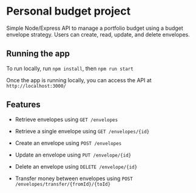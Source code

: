 ﻿#  Personal budget project

  

Simple Node/Express API to manage a portfolio budget using a budget envelope strategy. Users can create, read, update, and delete envelopes.

##  Running the app

To run locally, run `npm install`, then `npm run start`

  

Once the app is running locally, you can access the API at `http://localhost:3000/`

##  Features

- Retrieve envelopes using `GET /envelopes`

- Retrieve a single envelope using `GET /envelopes/{id}`

- Create an envelope using `POST /envelopes`

- Update an envelope using `PUT /envelope/{id}`

- Delete an envelope using `DELETE /envelope/{id}`

- Transfer money between envelopes using `POST /envelopes/transfer/{fromId}/{toId}`



